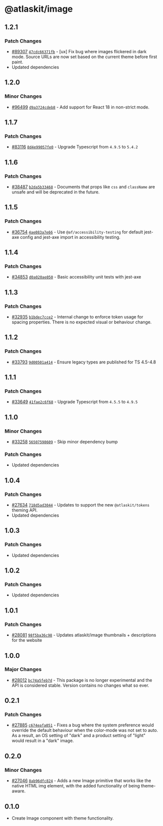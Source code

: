 # @atlaskit/image

## 1.2.1

### Patch Changes

-   [#89307](https://stash.atlassian.com/projects/CONFCLOUD/repos/confluence-frontend/pull-requests/89307)
    [`47cdc66371fb`](https://stash.atlassian.com/projects/CONFCLOUD/repos/confluence-frontend/commits/47cdc66371fb) -
    [ux] Fix bug where images flickered in dark mode. Source URLs are now set based on the current
    theme before first paint.
-   Updated dependencies

## 1.2.0

### Minor Changes

-   [#96499](https://stash.atlassian.com/projects/CONFCLOUD/repos/confluence-frontend/pull-requests/96499)
    [`d9a3724cdeb8`](https://stash.atlassian.com/projects/CONFCLOUD/repos/confluence-frontend/commits/d9a3724cdeb8) -
    Add support for React 18 in non-strict mode.

## 1.1.7

### Patch Changes

-   [#83116](https://stash.atlassian.com/projects/CONFCLOUD/repos/confluence-frontend/pull-requests/83116)
    [`8d4e99057fe0`](https://stash.atlassian.com/projects/CONFCLOUD/repos/confluence-frontend/commits/8d4e99057fe0) -
    Upgrade Typescript from `4.9.5` to `5.4.2`

## 1.1.6

### Patch Changes

-   [#38487](https://bitbucket.org/atlassian/atlassian-frontend/pull-requests/38487)
    [`b2da5b33468`](https://bitbucket.org/atlassian/atlassian-frontend/commits/b2da5b33468) -
    Documents that props like `css` and `className` are unsafe and will be deprecated in the future.

## 1.1.5

### Patch Changes

-   [#36754](https://bitbucket.org/atlassian/atlassian-frontend/pull-requests/36754)
    [`4ae083a7e66`](https://bitbucket.org/atlassian/atlassian-frontend/commits/4ae083a7e66) - Use
    `@af/accessibility-testing` for default jest-axe config and jest-axe import in accessibility
    testing.

## 1.1.4

### Patch Changes

-   [#34853](https://bitbucket.org/atlassian/atlassian-frontend/pull-requests/34853)
    [`d0a020ae050`](https://bitbucket.org/atlassian/atlassian-frontend/commits/d0a020ae050) - Basic
    accessibility unit tests with jest-axe

## 1.1.3

### Patch Changes

-   [#32935](https://bitbucket.org/atlassian/atlassian-frontend/pull-requests/32935)
    [`b1bdec7cce2`](https://bitbucket.org/atlassian/atlassian-frontend/commits/b1bdec7cce2) -
    Internal change to enforce token usage for spacing properties. There is no expected visual or
    behaviour change.

## 1.1.2

### Patch Changes

-   [#33793](https://bitbucket.org/atlassian/atlassian-frontend/pull-requests/33793)
    [`9d00501a414`](https://bitbucket.org/atlassian/atlassian-frontend/commits/9d00501a414) - Ensure
    legacy types are published for TS 4.5-4.8

## 1.1.1

### Patch Changes

-   [#33649](https://bitbucket.org/atlassian/atlassian-frontend/pull-requests/33649)
    [`41fae2c6f68`](https://bitbucket.org/atlassian/atlassian-frontend/commits/41fae2c6f68) -
    Upgrade Typescript from `4.5.5` to `4.9.5`

## 1.1.0

### Minor Changes

-   [#33258](https://bitbucket.org/atlassian/atlassian-frontend/pull-requests/33258)
    [`56507598609`](https://bitbucket.org/atlassian/atlassian-frontend/commits/56507598609) - Skip
    minor dependency bump

### Patch Changes

-   Updated dependencies

## 1.0.4

### Patch Changes

-   [#27634](https://bitbucket.org/atlassian/atlassian-frontend/pull-requests/27634)
    [`718d5ad3044`](https://bitbucket.org/atlassian/atlassian-frontend/commits/718d5ad3044) -
    Updates to support the new `@atlaskit/tokens` theming API.
-   Updated dependencies

## 1.0.3

### Patch Changes

-   Updated dependencies

## 1.0.2

### Patch Changes

-   Updated dependencies

## 1.0.1

### Patch Changes

-   [#28081](https://bitbucket.org/atlassian/atlassian-frontend/pull-requests/28081)
    [`98f5ba36c98`](https://bitbucket.org/atlassian/atlassian-frontend/commits/98f5ba36c98) -
    Updates atlaskit/image thumbnails + descriptions for the website

## 1.0.0

### Major Changes

-   [#28012](https://bitbucket.org/atlassian/atlassian-frontend/pull-requests/28012)
    [`bc74a5feb7d`](https://bitbucket.org/atlassian/atlassian-frontend/commits/bc74a5feb7d) - This
    package is no longer experimental and the API is considered stable. Version contains no changes
    what so ever.

## 0.2.1

### Patch Changes

-   [#27885](https://bitbucket.org/atlassian/atlassian-frontend/pull-requests/27885)
    [`c674eafa051`](https://bitbucket.org/atlassian/atlassian-frontend/commits/c674eafa051) - Fixes
    a bug where the system preference would override the default behaviour when the color-mode was
    not set to auto. As a result, an OS setting of "dark" and a product setting of "light" would
    result in a "dark" image.

## 0.2.0

### Minor Changes

-   [#27046](https://bitbucket.org/atlassian/atlassian-frontend/pull-requests/27046)
    [`8ab96dfc824`](https://bitbucket.org/atlassian/atlassian-frontend/commits/8ab96dfc824) - Adds a
    new Image primitive that works like the native HTML img element, with the added functionality of
    being theme-aware.

## 0.1.0

-   Create Image component with theme functionality.

